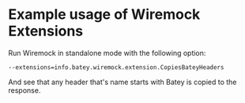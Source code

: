 # Example usage of Wiremock Extensions

Run Wiremock in standalone mode with the following option:

```
--extensions=info.batey.wiremock.extension.CopiesBateyHeaders
```

And see that any header that's name starts with Batey is copied to the response.